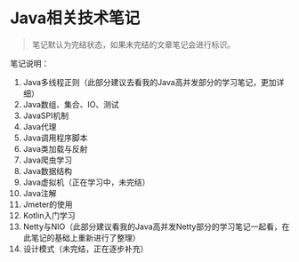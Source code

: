 # Java相关技术笔记

> 笔记默认为完结状态，如果未完结的文章笔记会进行标识。

笔记说明：

1. Java多线程正则（此部分建议去看我的Java高并发部分的学习笔记，更加详细）
2. Java数组、集合、IO、测试
3. JavaSPI机制
4. Java代理
5. Java调用程序脚本
6. Java类加载与反射
7. Java爬虫学习
8. Java数据结构
9. Java虚拟机（正在学习中，未完结）
10. Java注解
11. Jmeter的使用
12. Kotlin入门学习
13. Netty与NIO（此部分建议看我的Java高并发Netty部分的学习笔记一起看，在此笔记的基础上重新进行了整理）
14. 设计模式（未完结，正在逐步补充）
